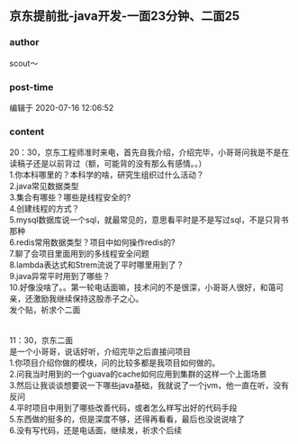 ## 京东提前批-java开发-一面23分钟、二面25
### author 
scout～
### post-time 

编辑于  2020-07-16 12:06:52
### content 
<div class="post-topic-des nc-post-content">
 <div>
  20：30，京东工程师准时来电，首先自我介绍，介绍完毕，小哥哥问我是不是在读稿子还是以前背过（额，可能背的没有那么有感情。。）
 </div>
 <div>
  1.你本科哪里的？本科学的啥，研究生组织过什么活动？
 </div>
 <div>
  2.java常见数据类型
 </div>
 <div>
  3.集合有哪些？哪些是线程安全的?
 </div>
 <div>
  4.创建线程的方式？
 </div>
 <div>
  5.mysql数据库说一个sql，就最常见的，意思看平时是不是写过sql，不是只背书那种
 </div>
 <div>
  6.redis常用数据类型？项目中如何操作redis的?
 </div>
 <div>
  7.聊了会项目里面用到的多线程安全问题
 </div>
 <div>
  8.lambda表达式和Strem流说了平时哪里用到了？
 </div>
 <div>
  9.java异常平时用到了哪些？
 </div>
 <div>
  10.好像没啥了。。第一轮电话面嘛，技术问的不是很深，小哥哥人很好，和蔼可亲，还激励我继续保持这股赤子之心。
 </div>
 <div>
  发个贴，祈求个二面
 </div>
 <div>
  <br/>
 </div>
 <div>
  <br/>
 </div>
 <div>
  11：30，京东二面
 </div>
 <div>
  是一个小哥哥，说话好听，介绍完毕之后直接问项目
 </div>
 <div>
  1.你项目介绍你做的模块，问的比较多都是我项目如何做的。
 </div>
 <div>
  2.问我当时用到的一个guava的cache如何应用到集群的这样一个上面场景
 </div>
 <div>
  3.然后让我谈谈想要说一下哪些java基础，我就说了一个jvm，他一直在听，没有反问
 </div>
 <div>
  4.平时项目中用到了哪些改善代码，或者怎么样写出好的代码手段
 </div>
 <div>
  5.东西做的挺多的，但是深度不够，还得再看看，最后也没说说啥了
 </div>
 <div>
  6.没有写代码，还是电话面，继续发，祈求个后续
 </div>
</div>
